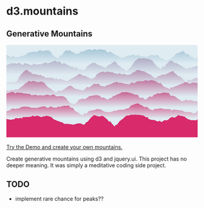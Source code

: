 # d3.mountains
## Generative Mountains

![Image of Mountains](https://github.com/sebastian-meier/d3.mountains/raw/master/thumb.jpg)

[Try the Demo and create your own mountains.](https://sebastian-meier.github.io/d3.mountains/)

Create generative mountains using d3 and jquery.ui.
This project has no deeper meaning. It was simply a meditative coding side project.

## TODO 
- implement rare chance for peaks??